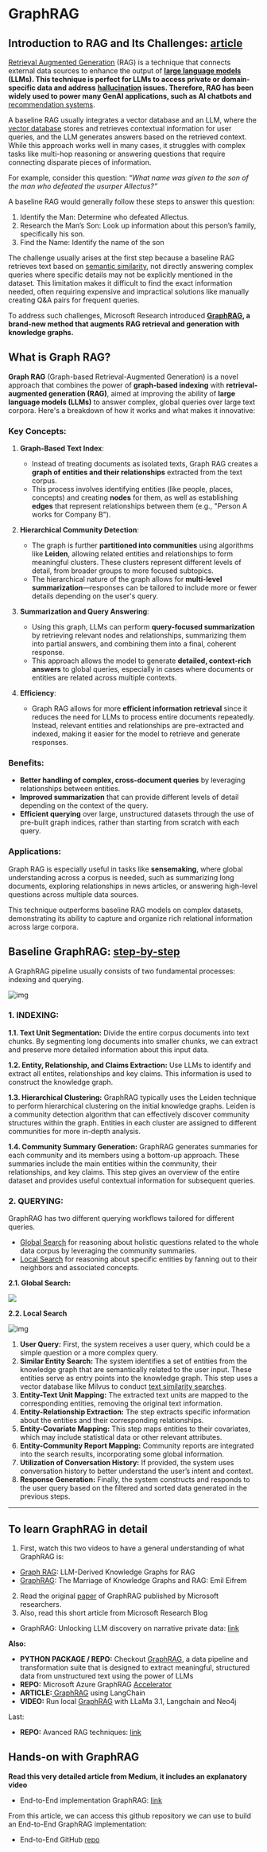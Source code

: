 # GraphRAG

## Introduction to RAG and Its Challenges: [article](https://medium.com/@zilliz_learn/graphrag-explained-enhancing-rag-with-knowledge-graphs-3312065f99e1)

[Retrieval Augmented Generation](https://zilliz.com/learn/Retrieval-Augmented-Generation) (RAG) is a technique that connects external data sources to enhance the output of **[large language models](https://zilliz.com/glossary/large-language-models-(llms)) (LLMs). This technique is perfect for LLMs to access private or domain-specific data and address** **[hallucination](https://zilliz.com/glossary/ai-hallucination) issues. Therefore, RAG has been widely used to power many GenAI applications, such as AI chatbots and** [recommendation systems](https://zilliz.com/vector-database-use-cases/recommender-system).

A baseline RAG usually integrates a vector database and an LLM, where the [vector database](https://zilliz.com/learn/what-is-vector-database) stores and retrieves contextual information for user queries, and the LLM generates answers based on the retrieved context. While this approach works well in many cases, it struggles with complex tasks like multi-hop reasoning or answering questions that require connecting disparate pieces of information.

For example, consider this question: “*What name was given to the son of the man who defeated the usurper Allectus?”*

A baseline RAG would generally follow these steps to answer this question:

1. Identify the Man: Determine who defeated Allectus.
2. Research the Man’s Son: Look up information about this person’s family, specifically his son.
3. Find the Name: Identify the name of the son

The challenge usually arises at the first step because a baseline RAG retrieves text based on [semantic similarity](https://zilliz.com/glossary/semantic-similarity), not directly answering complex queries where specific details may not be explicitly mentioned in the dataset. This limitation makes it difficult to find the exact information needed, often requiring expensive and impractical solutions like manually creating Q&A pairs for frequent queries.

To address such challenges, Microsoft Research introduced **[GraphRAG](https://microsoft.github.io/graphrag/), a brand-new method that augments RAG retrieval and generation with knowledge graphs.**

## What is Graph RAG?

**Graph RAG** (Graph-based Retrieval-Augmented Generation) is a novel approach that combines the power of **graph-based indexing** with **retrieval-augmented generation (RAG)**, aimed at improving the ability of **large language models (LLMs)** to answer complex, global queries over large text corpora. Here's a breakdown of how it works and what makes it innovative:

### Key Concepts:

1. **Graph-Based Text Index**:

   - Instead of treating documents as isolated texts, Graph RAG creates a **graph of entities and their relationships** extracted from the text corpus.
   - This process involves identifying entities (like people, places, concepts) and creating **nodes** for them, as well as establishing **edges** that represent relationships between them (e.g., "Person A works for Company B").
2. **Hierarchical Community Detection**:

   - The graph is further **partitioned into communities** using algorithms like **Leiden**, allowing related entities and relationships to form meaningful clusters. These clusters represent different levels of detail, from broader groups to more focused subtopics.
   - The hierarchical nature of the graph allows for **multi-level summarization**—responses can be tailored to include more or fewer details depending on the user's query.
3. **Summarization and Query Answering**:

   - Using this graph, LLMs can perform **query-focused summarization** by retrieving relevant nodes and relationships, summarizing them into partial answers, and combining them into a final, coherent response.
   - This approach allows the model to generate **detailed, context-rich answers** to global queries, especially in cases where documents or entities are related across multiple contexts.
4. **Efficiency**:

   - Graph RAG allows for more **efficient information retrieval** since it reduces the need for LLMs to process entire documents repeatedly. Instead, relevant entities and relationships are pre-extracted and indexed, making it easier for the model to retrieve and generate responses.

### Benefits:

- **Better handling of complex, cross-document queries** by leveraging relationships between entities.
- **Improved summarization** that can provide different levels of detail depending on the context of the query.
- **Efficient querying** over large, unstructured datasets through the use of pre-built graph indices, rather than starting from scratch with each query.

### Applications:

Graph RAG is especially useful in tasks like **sensemaking**, where global understanding across a corpus is needed, such as summarizing long documents, exploring relationships in news articles, or answering high-level questions across multiple data sources.

This technique outperforms baseline RAG models on complex datasets, demonstrating its ability to capture and organize rich relational information across large corpora.

## Baseline GraphRAG: [step-by-step](https://medium.com/@zilliz_learn/graphrag-explained-enhancing-rag-with-knowledge-graphs-3312065f99e1)

A GraphRAG pipeline usually consists of two fundamental processes: indexing and querying.

![img](https://miro.medium.com/v2/resize:fit:700/0*CFrSdpijjpq7HD3h.png)

### 1. INDEXING:

**1.1. Text Unit Segmentation:** Divide the entire corpus documents into text chunks. By segmenting long documents into smaller chunks, we can extract and preserve more detailed information about this input data.

**1.2. Entity, Relationship, and Claims Extraction:** Use LLMs to identify and extract all entites, relationships and key claims. This information is used to construct the knowledge graph.

**1.3. Hierarchical Clustering:** GraphRAG typically uses the Leiden technique to perform hierarchical clustering on the initial knowledge graphs. Leiden is a community detection algorithm that can effectively discover community structures within the graph. Entities in each cluster are assigned to different communities for more in-depth analysis.

**1.4. Community Summary Generation:** GraphRAG generates summaries for each community and its members using a bottom-up approach. These summaries include the main entities within the community, their relationships, and key claims. This step gives an overview of the entire dataset and provides useful contextual information for subsequent queries.

### **2. QUERYING:**

GraphRAG has two different querying workflows tailored for different queries.

* [Global Search](https://microsoft.github.io/graphrag/posts/query/0-global_search) for reasoning about holistic questions related to the whole data corpus by leveraging the community summaries.
* [Local Search](https://microsoft.github.io/graphrag/posts/query/1-local_search) for reasoning about specific entities by fanning out to their neighbors and associated concepts.

**2.1. Global Search:**

![](https://miro.medium.com/v2/resize:fit:700/0*b4NUADKOIYWUB544.png)

**2.2. Local Search**

![img](https://miro.medium.com/v2/resize:fit:700/0*47MgjBZ3g7brNXnG.png)

1. **User Query:** First, the system receives a user query, which could be a simple question or a more complex query.
2. **Similar Entity Search:** The system identifies a set of entities from the knowledge graph that are semantically related to the user input. These entities serve as entry points into the knowledge graph. This step uses a vector database like Milvus to conduct [text similarity searches](https://zilliz.com/learn/vector-similarity-search).
3. **Entity-Text Unit Mapping:** The extracted text units are mapped to the corresponding entities, removing the original text information.
4. **Entity-Relationship Extraction:** The step extracts specific information about the entities and their corresponding relationships.
5. **Entity-Covariate Mapping:** This step maps entities to their covariates, which may include statistical data or other relevant attributes.
6. **Entity-Community Report Mapping:** Community reports are integrated into the search results, incorporating some global information.
7. **Utilization of Conversation History:** If provided, the system uses conversation history to better understand the user’s intent and context.
8. **Response Generation:** Finally, the system constructs and responds to the user query based on the filtered and sorted data generated in the previous steps.

---

## To learn GraphRAG in detail

1. First, watch this two videos to have a general understanding of what GraphRAG is:

* [Graph RAG]([https://www.youtube.com/watch?v=r09tJfON6kE](https://www.youtube.com/watch?v=r09tJfON6kE)): LLM-Derived Knowledge Graphs for RAG
* [GraphRAG](https://www.youtube.com/watch?v=knDDGYHnnSI): The Marriage of Knowledge Graphs and RAG: Emil Eifrem

2. Read the original [paper](https://arxiv.org/pdf/2404.16130) of GraphRAG published by Microsoft researchers.
3. Also, read this short article from Microsoft Research Blog

* GraphRAG: Unlocking LLM discovery on narrative private data: [link](https://www.microsoft.com/en-us/research/blog/graphrag-unlocking-llm-discovery-on-narrative-private-data/)

**Also:**

* **PYTHON PACKAGE / REPO:** Checkout [GraphRAG](https://pypi.org/project/graphrag/), a data pipeline and transformation suite that is designed to extract meaningful, structured data from unstructured text using the power of LLMs
* **REPO:** Microsoft Azure GraphRAG [Accelerator](https://github.com/Azure-Samples/graphrag-accelerator)
* **ARTICLE:**[ GraphRAG](https://medium.com/data-science-in-your-pocket/graphrag-using-langchain-31b1ef8328b9) using LangChain
* **VIDEO:** Run local [GraphRAG](https://www.youtube.com/watch?v=nkbyD4joa0A) with LLaMa 3.1, Langchain and Neo4j

Last:

* **REPO:** Avanced RAG techniques: [link](https://github.com/NirDiamant/RAG_Techniques)

## Hands-on with GraphRAG

**Read this very detailed article from Medium, it includes an explanatory video**

* End-to-End implementation GraphRAG: [link](https://medium.com/@vinodkumargr/graphrag-graphs-retreival-augmented-generation-unlocking-llm-discovery-on-narrative-private-1bf977dadcdd)

From this article, we can access this github repository we can use to build an End-to-End GraphRAG implementation:

* End-to-End GitHub [repo](https://github.com/ApexIQ/End-to-End-Graphrag-implementation?source=post_page-----1bf977dadcdd--------------------------------)
